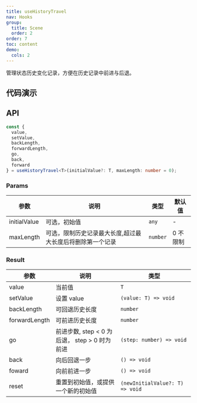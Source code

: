 ```yaml
---
title: useHistoryTravel
nav: Hooks
group:
  title: Scene
  order: 2
order: 7
toc: content
demo:
  cols: 2
---
```


管理状态历史变化记录，方便在历史记录中前进与后退。

## 代码演示

<code src="./demo/demo1.tsx"></code>
<code src="./demo/demo2.tsx"></code>
<code src="./demo/demo3.tsx"></code>

## API

```typescript
const {
  value,
  setValue,
  backLength,
  forwardLength,
  go,
  back,
  forward
} = useHistoryTravel<T>(initialValue?: T, maxLength: number = 0);
```

### Params

| 参数         | 说明                                                      | 类型     | 默认值   |
| ------------ | --------------------------------------------------------- | -------- | -------- |
| initialValue | 可选，初始值                                              | `any`    | -        |
| maxLength    | 可选，限制历史记录最大长度,超过最大长度后将删除第一个记录 | `number` | 0 不限制 |

### Result

| 参数          | 说明                                          | 类型                            |
| ------------- | --------------------------------------------- | ------------------------------- |
| value         | 当前值                                        | `T`                             |
| setValue      | 设置 value                                    | `(value: T) => void`            |
| backLength    | 可回退历史长度                                | `number`                        |
| forwardLength | 可前进历史长度                                | `number`                        |
| go            | 前进步数, step < 0 为后退， step > 0 时为前进 | `(step: number) => void`        |
| back          | 向后回退一步                                  | `() => void`                    |
| foward        | 向前前进一步                                  | `() => void`                    |
| reset         | 重置到初始值，或提供一个新的初始值            | `(newInitialValue?: T) => void` |
